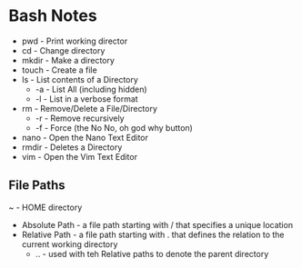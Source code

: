# Bash Notes
- pwd - Print working director
- cd - Change directory
- mkdir - Make a directory
- touch - Create a file
- ls - List contents of a Directory
	- -a - List All (including hidden)
	- -l - List in a verbose format
- rm - Remove/Delete a File/Directory
	- -r - Remove recursively
	- -f - Force (the No No, oh god why button)
- nano - Open the Nano Text Editor
- rmdir - Deletes a Directory
- vim - Open the Vim Text Editor 

## File Paths
~ - HOME directory
- Absolute Path - a file path starting with / that specifies a unique location
- Relative Path - a file path starting with . that defines the relation to the current working directory
	- .. - used with teh Relative paths to denote the parent directory
